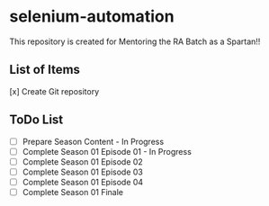 # selenium-automation
This repository is created for Mentoring the RA Batch as a Spartan!!
## List of Items
[x] Create Git repository
## ToDo List
- [ ] Prepare Season Content - In Progress
- [ ] Complete Season 01 Episode 01 - In Progress
- [ ] Complete Season 01 Episode 02
- [ ] Complete Season 01 Episode 03
- [ ] Complete Season 01 Episode 04
- [ ] Complete Season 01 Finale
